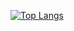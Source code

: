 [![Top Langs](https://github-readme-stats.vercel.app/api/top-langs/?username=StPfeffer)](https://github.com/anuraghazra/github-readme-stats)